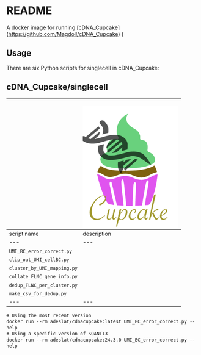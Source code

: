 
# README

A docker image for running [cDNA_Cupcake] (https://github.com/Magdoll/cDNA_Cupcake)
)

## Usage

There are six Python scripts for singlecell in cDNA_Cupcake:

## cDNA_Cupcake/singlecell
|   | <p align="center"><img src="https://github.com/Magdoll/images_public/blob/master/logos/Cupcake_logo.png" width="250" align="right"></p> |
|---|---|
| script name | description |
|---|---|
| `UMI_BC_error_correct.py` | |
| `clip_out_UMI_cellBC.py` | |
| `cluster_by_UMI_mapping.py` | |
| `collate_FLNC_gene_info.py`| |
| `dedup_FLNC_per_cluster.py`| |
| `make_csv_for_dedup.py`| |
|---|---|


```
# Using the most recent version
docker run --rm adeslat/cdnacupcake:latest UMI_BC_error_correct.py --help
# Using a specific version of SQANTI3
docker run --rm adeslat/cdnacupcake:24.3.0 UMI_BC_error_correct.py --help
```

